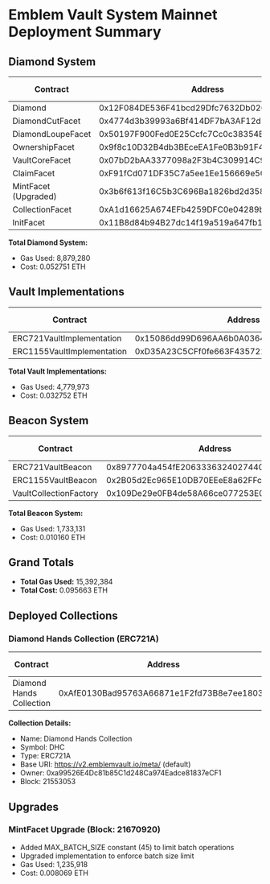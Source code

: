 # Emblem Vault System Mainnet Deployment Summary

## Diamond System

| Contract             | Address                                    | Etherscan Link                                                                  | Gas Used  | Cost (ETH) |
| -------------------- | ------------------------------------------ | ------------------------------------------------------------------------------- | --------- | ---------- |
| Diamond              | 0x12F084DE536F41bcd29Dfc7632Db0261CEC72C60 | [Link](https://etherscan.io/address/0x12F084DE536F41bcd29Dfc7632Db0261CEC72C60) | 407,096   | 0.002427   |
| DiamondCutFacet      | 0x4774d3b39993a6Bf414DF7bA3AF12d229d73fe39 | [Link](https://etherscan.io/address/0x4774d3b39993a6Bf414DF7bA3AF12d229d73fe39) | 857,165   | 0.005167   |
| DiamondLoupeFacet    | 0x50197F900Fed0E25Ccfc7Cc0c38354B2193572aB | [Link](https://etherscan.io/address/0x50197F900Fed0E25Ccfc7Cc0c38354B2193572aB) | 744,500   | 0.004480   |
| OwnershipFacet       | 0x9f8c10D32B4db3BEceEA1Fe0B3b91F43ab26d733 | [Link](https://etherscan.io/address/0x9f8c10D32B4db3BEceEA1Fe0B3b91F43ab26d733) | 137,493   | 0.000822   |
| VaultCoreFacet       | 0x07bD2bAA3377098a2F3b4C309914C943b549b0e4 | [Link](https://etherscan.io/address/0x07bD2bAA3377098a2F3b4C309914C943b549b0e4) | 941,617   | 0.005648   |
| ClaimFacet           | 0xF91fCd071DF35C7a5ee1Ee156669e508eC03A16A | [Link](https://etherscan.io/address/0xF91fCd071DF35C7a5ee1Ee156669e508eC03A16A) | 1,143,742 | 0.006735   |
| MintFacet (Upgraded) | 0x3b6f613f16C5b3C696Ba1826bd2d3583258cA76c | [Link](https://etherscan.io/address/0x3b6f613f16C5b3C696Ba1826bd2d3583258cA76c) | 1,235,918 | 0.008069   |
| CollectionFacet      | 0xA1d16625A674EFb4259DFC0e04289b3512609185 | [Link](https://etherscan.io/address/0xA1d16625A674EFb4259DFC0e04289b3512609185) | 890,333   | 0.005279   |
| InitFacet            | 0x11B8d84b94B27dc14f19a519a647fb1BAF79043f | [Link](https://etherscan.io/address/0x11B8d84b94B27dc14f19a519a647fb1BAF79043f) | 607,635   | 0.003674   |

**Total Diamond System:**

- Gas Used: 8,879,280
- Cost: 0.052751 ETH

## Vault Implementations

| Contract                   | Address                                    | Etherscan Link                                                                  | Gas Used  | Cost (ETH) |
| -------------------------- | ------------------------------------------ | ------------------------------------------------------------------------------- | --------- | ---------- |
| ERC721VaultImplementation  | 0x15086dd99D696AA6b0A036424Fb6Ad4923508a94 | [Link](https://etherscan.io/address/0x15086dd99d696aa6b0a036424fb6ad4923508a94) | 2,408,004 | 0.016293   |
| ERC1155VaultImplementation | 0xD35A23C5CFf0fe663F4357218c2B9b104399B659 | [Link](https://etherscan.io/address/0xd35a23c5cff0fe663f4357218c2b9b104399b659) | 2,371,969 | 0.016459   |

**Total Vault Implementations:**

- Gas Used: 4,779,973
- Cost: 0.032752 ETH

## Beacon System

| Contract               | Address                                    | Etherscan Link                                                                  | Gas Used  | Cost (ETH) |
| ---------------------- | ------------------------------------------ | ------------------------------------------------------------------------------- | --------- | ---------- |
| ERC721VaultBeacon      | 0x8977704a454fE2063336324027440d7bc56689AA | [Link](https://etherscan.io/address/0x8977704a454fe2063336324027440d7bc56689aa) | 270,121   | 0.001647   |
| ERC1155VaultBeacon     | 0x2B05d2Ec965E10DB70EEeE8a62FFc39e399601A6 | [Link](https://etherscan.io/address/0x2b05d2ec965e10db70eeee8a62ffc39e399601a6) | 270,206   | 0.001512   |
| VaultCollectionFactory | 0x109De29e0FB4de58A66ce077253E0604D81AD14C | [Link](https://etherscan.io/address/0x109de29e0fb4de58a66ce077253e0604d81ad14c) | 1,140,118 | 0.006669   |

**Total Beacon System:**

- Gas Used: 1,733,131
- Cost: 0.010160 ETH

## Grand Totals

- **Total Gas Used:** 15,392,384
- **Total Cost:** 0.095663 ETH

## Deployed Collections

### Diamond Hands Collection (ERC721A)

| Contract                 | Address                                    | Etherscan Link                                                                  | Gas Used | Cost (ETH) |
| ------------------------ | ------------------------------------------ | ------------------------------------------------------------------------------- | -------- | ---------- |
| Diamond Hands Collection | 0xAfE0130Bad95763A66871e1F2fd73B8e7ee18037 | [Link](https://etherscan.io/address/0xafe0130bad95763a66871e1f2fd73b8e7ee18037) | 407,999  | 0.002923   |

**Collection Details:**

- Name: Diamond Hands Collection
- Symbol: DHC
- Type: ERC721A
- Base URI: https://v2.emblemvault.io/meta/ (default)
- Owner: 0xa99526E4Dc81b85C1d248Ca974Eadce81837eCF1
- Block: 21553053

## Upgrades

### MintFacet Upgrade (Block: 21670920)

- Added MAX_BATCH_SIZE constant (45) to limit batch operations
- Upgraded implementation to enforce batch size limit
- Gas Used: 1,235,918
- Cost: 0.008069 ETH
